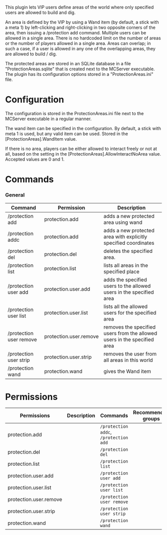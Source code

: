 This plugin lets VIP users define areas of the world where only specified users are allowed to build and dig.

An area is defined by the VIP by using a Wand item (by default, a stick with a meta 1) by left-clicking and right-clicking in two opposite corners of the area, then issuing a /protection add command. Multiple users can be allowed in a single area. There is no hardcoded limit on the number of areas or the number of players allowed in a single area. Areas can overlap; in such a case, if a user is allowed in any one of the overlapping areas, they are allowed to build / dig.

The protected areas are stored in an SQLite database in a file "ProtectionAreas.sqlite" that is created next to the MCServer executable. The plugin has its configuration options stored in a "ProtectionAreas.ini" file. 	

# Configuration
The configuration is stored in the ProtectionAreas.ini file next to the MCServer executable in a regular manner.

The wand item can be specified in the configuration. By default, a stick with meta 1 is used, but any valid item can be used. Stored in the [ProtectionAreas].WandItem value.

If there is no area, players can be either allowed to interact freely or not at all, based on the setting in the [ProtectionAreas].AllowInteractNoArea value. Accepted values are 0 and 1. 			

# Commands

### General
| Command | Permission | Description |
| ------- | ---------- | ----------- |
|/protection add | protection.add | adds a new protected area using wand|
|/protection addc | protection.add | adds a new protected area with explicitly specified coordinates|
|/protection del | protection.del | deletes the specified area.|
|/protection list | protection.list | lists all areas in the specified place|
|/protection user add | protection.user.add | adds the specified users to the allowed users in the specified area|
|/protection user list | protection.user.list | lists all the allowed users for the specified area|
|/protection user remove | protection.user.remove | removes the specified users from the allowed users in the specified area|
|/protection user strip | protection.user.strip | removes the user from all areas in this world|
|/protection wand | protection.wand | gives the Wand item|



# Permissions
| Permissions | Description | Commands | Recommended groups |
| ----------- | ----------- | -------- | ------------------ |
| protection.add |  | `/protection addc`, `/protection add` |  |
| protection.del |  | `/protection del` |  |
| protection.list |  | `/protection list` |  |
| protection.user.add |  | `/protection user add` |  |
| protection.user.list |  | `/protection user list` |  |
| protection.user.remove |  | `/protection user remove` |  |
| protection.user.strip |  | `/protection user strip` |  |
| protection.wand |  | `/protection wand` |  |
